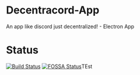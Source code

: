 # Decentracord-App
An app like discord just decentralized! - Electron App

# Status
[![Build Status](https://travis-ci.org/Decentracord/Decentracord-App.svg?branch=master)](https://travis-ci.org/Decentracord/Decentracord-App)
[![FOSSA Status](https://app.fossa.io/api/projects/git%2Bgithub.com%2FDecentracord%2FDecentracord-App.svg?type=shield)](https://app.fossa.io/projects/git%2Bgithub.com%2FDecentracord%2FDecentracord-App?ref=badge_shield)TEst
